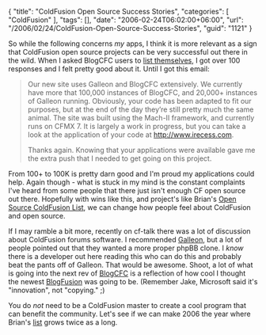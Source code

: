 {
	"title": "ColdFusion Open Source Success Stories",
	"categories": [
		"ColdFusion"
	],
	"tags": [],
	"date": "2006-02-24T06:02:00+06:00",
	"url": "/2006/02/24/ColdFusion-Open-Source-Success-Stories",
	"guid": "1121"
}

So while the following concerns <i>my</i> apps, I think it is more relevant as a sign that ColdFusion open source projects can be very successful out there in the wild. When I asked BlogCFC users to <a href="http://ray.camdenfamily.com/index.cfm/2005/10/26/Call-to-BlogCFC-Users">list themselves</a>, I got over 100 responses and I felt pretty good about it. Until I got this email:
<!--more-->
<blockquote>
Our new site uses Galleon and BlogCFC extensively. We currently have more that 100,000 instances of BlogCFC, and 20,000+ instances of Galleon running. Obviously, your code has been adapted to fit our purposes, but at the end of the day they’re still pretty much the same animal. The site was built using the Mach-II framework, and currently runs on CFMX 7. It is largely a work in progress, but you can take a look at the application of your code at <a href="http://www.irecess.com">http://www.irecess.com</a>.

Thanks again. Knowing that your applications were available gave me the extra push that I needed to get going on this project.
</blockquote>

From 100+ to 100K is pretty darn good and I'm proud my applications could help. Again though - what is stuck in my mind is the constant complaints I've heard from some people that there just isn't enough CF open source out there. Hopefully with wins like this, and project's like Brian's <a href="http://www.remotesynthesis.com/cfopensourcelist/">Open Source ColdFusion List</a>, we can change how people feel about ColdFusion and open source. 

If I may ramble a bit more, recently on cf-talk there was a lot of discussion about ColdFusion forums software. I recommended <a href="http://ray.camdenfamily.com/projects/galleon">Galleon</a>, but a lot of people pointed out that they wanted a more proper phpBB clone. I <i>know</i> there is a developer out here reading this who can do this and probably beat the pants off of Galleon. That would be awesome. Shoot, a lot of what is going into the next rev of <a href="http://ray.camdenfamily.com/projects/blogcfc">BlogCFC</a> is a reflection of how cool I thought the newest <a href="http://www.blogfusion.com">BlogFusion</a> was going to be. (Remember Jake, Microsoft said it's "innovation", not "copying." ;)

You do <i>not</i> need to be a ColdFusion master to create a cool program that can benefit the community. Let's see if we can make 2006 the year where Brian's <a href="http://www.remotesynthesis.com/cfopensourcelist/">list</a> grows twice as a long.